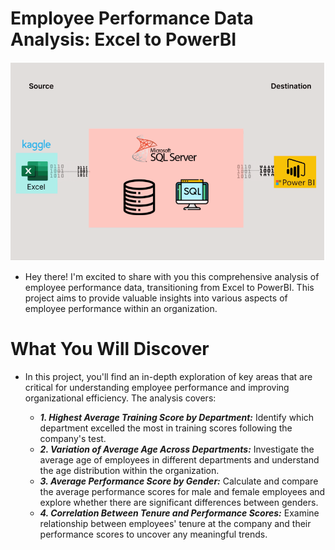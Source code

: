 # Employee Performance Data Analysis: Excel to PowerBI

![excel-to-powerbi-image](assets/images/Kaggle_to_powerbi.png)


 - Hey there! I'm excited to share with you this comprehensive analysis of employee performance data, transitioning from Excel to PowerBI. This project aims to provide valuable insights into various aspects of employee performance within an organization.

# What You Will Discover

 - In this project, you'll find an in-depth exploration of key areas that are critical for understanding employee performance and improving organizational efficiency. The analysis covers:
   
   - ***1. Highest Average Training Score by Department:*** Identify which department excelled the most in training scores following the company's test.
   - ***2. Variation of Average Age Across Departments:*** Investigate the average age of employees in different departments and understand the age distribution within the organization.
   - ***3. Average Performance Score by Gender:*** Calculate and compare the average performance scores for male and female employees and explore whether there are significant differences between genders.
   - ***4. Correlation Between Tenure and Performance Scores:*** Examine relationship between employees' tenure at the company and their performance scores to uncover any meaningful trends. 
